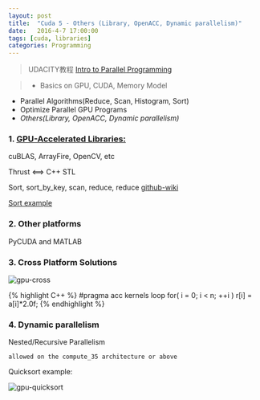 ```yaml
---
layout: post
title:  "Cuda 5 - Others (Library, OpenACC, Dynamic parallelism)"
date:   2016-4-7 17:00:00
tags: [cuda, libraries]
categories: Programming
---
```


> UDACITY教程 [Intro to Parallel Programming][link]

> * Basics on GPU, CUDA, Memory Model
 * Parallel Algorithms(Reduce, Scan, Histogram, Sort)
 * Optimize Parallel GPU Programs
 * *Others(Library, OpenACC, Dynamic parallelism)*

[link]: https://www.udacity.com/wiki/cs344

### 1. [GPU-Accelerated Libraries:](https://developer.nvidia.com/gpu-accelerated-libraries) 
cuBLAS, ArrayFire, OpenCV, etc

Thrust <==> C++ STL

Sort, sort_by_key, scan, reduce, reduce [github-wiki](https://github.com/thrust/thrust/wiki/Frequently-Asked-Questions)

[Sort example](https://github.com/wykvictor/cs344-udacity/blob/master/Lesson%20Code%20Snippets/Lesson%207%20Code%20Snippets/thrust/thrust_example.cu)

### 2. **Other platforms**
PyCUDA and MATLAB

### 3. **Cross Platform Solutions**
![gpu-cross](http://7xno5y.com1.z0.glb.clouddn.com/gpu-cross.png)

{% highlight C++ %}
#pragma acc kernels loop
for( i = 0; i < n; ++i )
	r[i] = a[i]*2.0f;
{% endhighlight %}

### 4. Dynamic parallelism
Nested/Recursive Parallelism

`allowed on the compute_35 architecture or above`

Quicksort example:

![gpu-quicksort](http://7xno5y.com1.z0.glb.clouddn.com/gpu-quicksort.png)